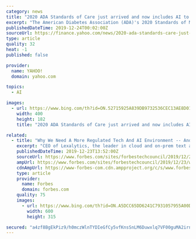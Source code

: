 ```yaml
---
category: news
title: "2020 ADA Standards of Care just arrived and now includes AI to prevent blindness"
excerpt: "The American Diabetes Association (ADA)'s 2020 Standards of Medical Care in Diabetes states that, \"AI systems that detect more than mild diabetic retinopathy and diabetic macular edema authorized for use by the FDA represent an alternative to traditional screening approaches.\" To date, IDx-DR is the first and only FDA-authorized autonomous AI ..."
publishedDateTime: 2019-12-24T00:02:00Z
sourceUrl: https://finance.yahoo.com/news/2020-ada-standards-care-just-154800733.html
type: article
quality: 32
heat: -1
published: false

provider:
  name: YAHOO!
  domain: yahoo.com

topics:
  - AI

images:
  - url: https://www.bing.com/th?id=ON.52715925A839DB9732536CEC13AE8D01
    width: 400
    height: 182
    title: "2020 ADA Standards of Care just arrived and now includes AI to prevent blindness"

related:
  - title: "Why We Need A More Regulated Tech And AI Environment -- And Why That Will Probably Never Happen"
    excerpt: "CEO of Lexalytics, the leader in cloud and on-prem text analytics solutions. Share to facebook Share to twitter Share to linkedin Earlier this year, 42 countries came together to sign a global framework designed to address the fact that no country has a formal AI governance and regulation strategy in place, meaning that tech giants such as ..."
    publishedDateTime: 2019-12-23T13:52:00Z
    sourceUrl: https://www.forbes.com/sites/forbestechcouncil/2019/12/23/why-we-need-a-more-regulated-tech-and-ai-environment-and-why-that-will-probably-never-happen/
    ampUrl: https://www.forbes.com/sites/forbestechcouncil/2019/12/23/why-we-need-a-more-regulated-tech-and-ai-environment-and-why-that-will-probably-never-happen/amp/
    cdnAmpUrl: https://www-forbes-com.cdn.ampproject.org/c/s/www.forbes.com/sites/forbestechcouncil/2019/12/23/why-we-need-a-more-regulated-tech-and-ai-environment-and-why-that-will-probably-never-happen/amp/
    type: article
    provider:
      name: Forbes
      domain: forbes.com
    quality: 75
    images:
      - url: https://www.bing.com/th?id=ON.A5DCC65DD6241C7931057955A00D8627
        width: 600
        height: 315

secured: "a4zf8BgEkPiz9/h0mczWlnTYDIeGfCy5vfKnsSnLM6Duwxlq7VF00guMA2irn+Nhrt/uB79nGiUOarQHRo2T5JfktEAJb7zX5XzIE5UqFyk/CHpha7OYWeSAr+aG1xwfKElXu+RtE1j7STtZWgzbV9+7teHMjGSLMyTMwlBpbnHVPZ+kF1/SeM4VkMP/ajg3OH9MTCc8GPexz6fe1UlvRe8lA7O195haHDCddXS//1DGzk+qpY5G4rlUL+dlkCtDuOLAR1iPmkkjA4XDjj68Jw==;Bl9LDq/dxHcmtjRcReC1ow=="
---
```


